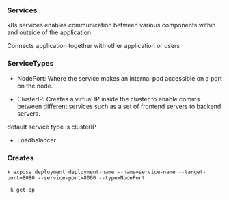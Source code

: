 ### Services

k8s services enables communication between various components within and outside of the application.

Connects application together with other application or users

### ServiceTypes

- NodePort: Where the service makes an internal pod accessible on a port on the node.

- ClusterIP: Creates a virtual IP inside the cluster to enable comms between different services such as a set of frontend servers to backend servers.

default service type is clusterIP

- Loadbalancer

### Creates 

`k expose deployment deployment-name --name=service-name --target-port=8080 --service-port=8000 --type=NodePort`

` k get ep`
